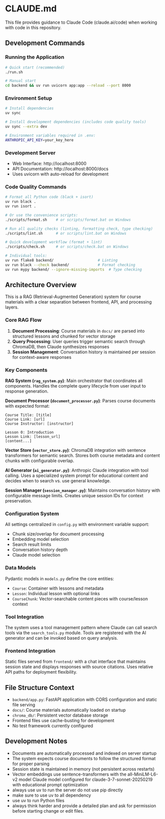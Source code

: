 # CLAUDE.md

This file provides guidance to Claude Code (claude.ai/code) when working with code in this repository.

## Development Commands

### Running the Application
```bash
# Quick start (recommended)
./run.sh

# Manual start
cd backend && uv run uvicorn app:app --reload --port 8000
```

### Environment Setup
```bash
# Install dependencies
uv sync

# Install development dependencies (includes code quality tools)
uv sync --extra dev

# Environment variables required in .env:
ANTHROPIC_API_KEY=your_key_here
```

### Development Server
- Web Interface: http://localhost:8000
- API Documentation: http://localhost:8000/docs
- Uses uvicorn with auto-reload for development

### Code Quality Commands

```bash
# Format all Python code (black + isort)
uv run black .
uv run isort .

# Or use the convenience scripts:
./scripts/format.sh    # or scripts/format.bat on Windows

# Run all quality checks (linting, formatting check, type checking)
./scripts/lint.sh      # or scripts/lint.bat on Windows

# Quick development workflow (format + lint)
./scripts/check.sh     # or scripts/check.bat on Windows

# Individual tools:
uv run flake8 backend/                    # Linting
uv run black --check backend/             # Format checking
uv run mypy backend/ --ignore-missing-imports  # Type checking
```

## Architecture Overview

This is a RAG (Retrieval-Augmented Generation) system for course materials with a clear separation between frontend, API, and processing layers.

### Core RAG Flow
1. **Document Processing**: Course materials in `docs/` are parsed into structured lessons and chunked for vector storage
2. **Query Processing**: User queries trigger semantic search through ChromaDB, then Claude synthesizes responses
3. **Session Management**: Conversation history is maintained per session for context-aware responses

### Key Components

**RAG System (`rag_system.py`)**: Main orchestrator that coordinates all components. Handles the complete query lifecycle from user input to response generation.

**Document Processor (`document_processor.py`)**: Parses course documents with expected format:
```
Course Title: [title]
Course Link: [url]  
Course Instructor: [instructor]

Lesson 0: Introduction
Lesson Link: [lesson_url]
[content...]
```

**Vector Store (`vector_store.py`)**: ChromaDB integration with sentence transformers for semantic search. Stores both course metadata and content chunks with configurable overlap.

**AI Generator (`ai_generator.py`)**: Anthropic Claude integration with tool calling. Uses a specialized system prompt for educational content and decides when to search vs. use general knowledge.

**Session Manager (`session_manager.py`)**: Maintains conversation history with configurable message limits. Creates unique session IDs for context preservation.

### Configuration System
All settings centralized in `config.py` with environment variable support:
- Chunk size/overlap for document processing
- Embedding model selection  
- Search result limits
- Conversation history depth
- Claude model selection

### Data Models
Pydantic models in `models.py` define the core entities:
- `Course`: Container with lessons and metadata
- `Lesson`: Individual lesson with optional links
- `CourseChunk`: Vector-searchable content pieces with course/lesson context

### Tool Integration
The system uses a tool management pattern where Claude can call search tools via the `search_tools.py` module. Tools are registered with the AI generator and can be invoked based on query analysis.

### Frontend Integration
Static files served from `frontend/` with a chat interface that maintains session state and displays responses with source citations. Uses relative API paths for deployment flexibility.

## File Structure Context

- `backend/app.py`: FastAPI application with CORS configuration and static file serving
- `docs/`: Course materials automatically loaded on startup
- `chroma_db/`: Persistent vector database storage
- Frontend files use cache-busting for development
- No test framework currently configured

## Development Notes

- Documents are automatically processed and indexed on server startup
- The system expects course documents to follow the structured format for proper parsing
- Session state is maintained in memory (not persistent across restarts)
- Vector embeddings use sentence-transformers with the all-MiniLM-L6-v2 model
 Claude model configured for claude-3-7-sonnet-20250219 with educational prompt optimization
- always use uv to run the server do not use pip directly
- make sure to use uv to all dependency
- use uv to run Python files
- always think harder and provide a detailed plan and ask for permission  before starting change or edit files.